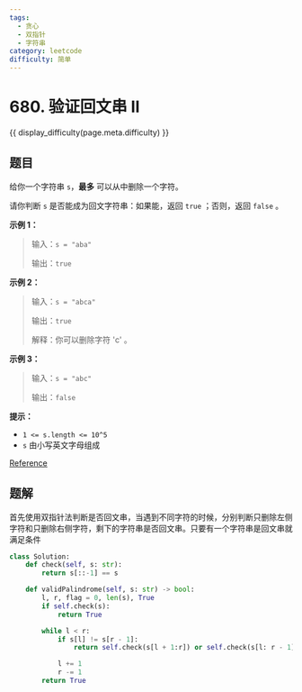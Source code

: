 ```yaml
---
tags:
  - 贪心
  - 双指针
  - 字符串
category: leetcode
difficulty: 简单
---
```


# 680. 验证回文串 II

{{ display_difficulty(page.meta.difficulty) }}

## 题目

给你一个字符串 `s`，**最多** 可以从中删除一个字符。

请你判断 `s` 是否能成为回文字符串：如果能，返回 `true` ；否则，返回 `false` 。

**示例 1：**

> 输入：`s = "aba"`
>
> 输出：`true`

**示例 2：**

> 输入：`s = "abca"`
>
> 输出：`true`
>
> 解释：你可以删除字符 'c' 。

**示例 3：**

> 输入：`s = "abc"`
>
> 输出：`false`

**提示：**

* `1 <= s.length <= 10^5`
* `s` 由小写英文字母组成

[Reference](https://leetcode.cn/problems/valid-palindrome-ii)

## 题解

首先使用双指针法判断是否回文串，当遇到不同字符的时候，分别判断只删除左侧字符和只删除右侧字符，剩下的字符串是否回文串。只要有一个字符串是回文串就满足条件

```python
class Solution:
    def check(self, s: str):
        return s[::-1] == s

    def validPalindrome(self, s: str) -> bool:
        l, r, flag = 0, len(s), True
        if self.check(s):
            return True

        while l < r:
            if s[l] != s[r - 1]:
                return self.check(s[l + 1:r]) or self.check(s[l: r - 1])

            l += 1
            r -= 1
        return True
```
